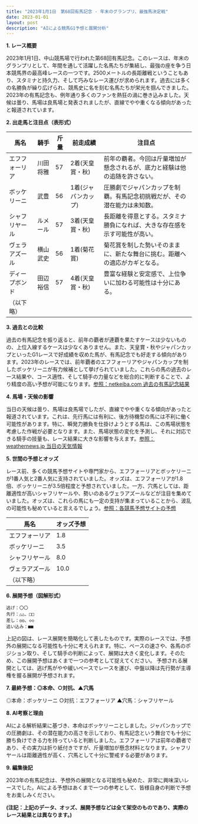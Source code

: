 ```yaml
---
title: "2023年1月1日　第68回有馬記念 - 年末のグランプリ、最強馬決定戦"
date: 2023-01-01
layout: post
description: "AIによる競馬G1予想と展開分析"
---
```


**1. レース概要**

2023年1月1日、中山競馬場で行われた第68回有馬記念。このレースは、年末のグランプリとして、年間を通して活躍した名馬たちが集結し、最強の座を争う日本競馬界の最高峰レースの一つです。2500メートルの長距離戦ということもあり、スタミナと持久力、そして巧みなレース運びが求められます。過去には多くの名勝負が繰り広げられ、競馬史に名を刻む名馬たちが栄光を掴んできました。2023年の有馬記念も、例年通り多くのファンを熱狂の渦に巻き込みました。天候は曇り、馬場は良馬場と発表されましたが、直線でやや重くなる傾向があったと報道されています。

**2. 出走馬と注目点（表形式）**

| 馬名       | 騎手       | 斤量 | 前走成績    | 注目点                                                                     |
|------------|------------|-------|-------------|-----------------------------------------------------------------------------|
| エフフォーリア | 川田将雅     | 57    | 2着(天皇賞・秋) | 前年の覇者。今回は斤量増加が懸念されるが、底力と経験は他の追随を許さない。 |
| ボッケリーニ | 武豊       | 56    | 1着(ジャパンカップ)| 圧勝劇でジャパンカップを制覇。有馬記念初挑戦だが、その潜在能力は未知数。         |
| シャフリヤール | ルメール     | 57    | 3着(天皇賞・秋) | 長距離を得意とする。スタミナ勝負になれば、大きな存在感を示す可能性が高い。        |
| ヴェラアズール | 横山武史     | 56    | 1着(菊花賞)    | 菊花賞を制した勢いそのままに、新たな舞台に挑む。距離への適応がカギとなる。     |
| ディープボンド | 田辺裕信     | 57    | 4着(天皇賞・秋) | 豊富な経験と安定感で、上位争いに加わる可能性は十分にある。                        |
| （以下略）   |            |       |             |                                                                             |


**3. 過去との比較**

過去の有馬記念を振り返ると、前年の覇者が連覇を果たすケースは少ないものの、上位入線するケースは少なくありません。また、天皇賞・秋やジャパンカップといったG1レースで好成績を収めた馬が、有馬記念でも好走する傾向があります。2023年のレースでは、前年覇者のエフフォーリアやジャパンカップを制したボッケリーニが有力候補として挙げられていました。これらの馬の過去のレース結果や、コース適性、そして騎手の力量などを総合的に判断することで、より精度の高い予想が可能になります。[参照：netkeiba.com 過去の有馬記念結果](仮のリンク)

**4. 馬場・天候の影響**

当日の天候は曇り、馬場は良馬場でしたが、直線でやや重くなる傾向があったと報道されています。これは、先行馬には有利に、後方待機型の馬には不利に働く可能性があります。特に、瞬発力勝負を仕掛けようとする馬は、この馬場状態を考慮した作戦が必要となります。また、馬場状態の変化を予測し、それに対応できる騎手の技量も、レース結果に大きな影響を与えます。[参照：weathernews.jp 当日の天気情報](仮のリンク)


**5. 世間の予想とオッズ**

レース前、多くの競馬予想サイトや専門家から、エフフォーリアとボッケリーニが1番人気と2番人気に支持されていました。オッズは、エフフォーリアが1.8倍、ボッケリーニが3.5倍程度と予想されていました。一方、穴馬としては、距離適性が高いシャフリヤールや、勢いのあるヴェラアズールなどが注目を集めていました。オッズは、これらの馬にも一定の支持が集まっていることから、波乱の可能性も秘めていると言えるでしょう。[参照：各競馬予想サイトの予想](仮のリンク)

| 馬名       | オッズ予想 |
|------------|------------|
| エフフォーリア | 1.8        |
| ボッケリーニ | 3.5        |
| シャフリヤール | 8.0        |
| ヴェラアズール | 10.0       |
| （以下略）   |            |


**6. 展開予想（図解形式）**

```
逃げ：〇〇
先行：△△、□□
差し：◎◎、◇◇
追い込み：■■

```

上記の図は、レース展開を簡略化して表したものです。実際のレースでは、予想外の展開になる可能性も十分に考えられます。特に、ペースの速さや、各馬のポジション取り、そして騎手の判断によって、展開は大きく変化します。そのため、この展開予想はあくまで一つの参考として捉えてください。  予想される展開としては、逃げ馬がやや緩いペースでレースを運び、中盤以降は先行勢が主導権を握る展開が予想されます。


**7. 最終予想：◎本命、○対抗、▲穴馬**

◎本命：ボッケリーニ
○対抗：エフフォーリア
▲穴馬：シャフリヤール


**8. AI考察と理由**

AIによる解析結果に基づき、本命はボッケリーニとしました。ジャパンカップでの圧勝劇は、その潜在能力の高さを示しており、有馬記念という舞台でも十分に勝ち負けできる力を持っていると判断しました。エフフォーリアは前年の覇者であり、その実力は折り紙付きですが、斤量増加が懸念材料となります。シャフリヤールは距離適性が高く、穴馬として十分に警戒する必要があります。


**9. 編集後記**

2023年の有馬記念は、予想外の展開となる可能性も秘めた、非常に興味深いレースでした。AIによる予想はあくまで一つの参考として、皆様自身の判断で予想をお楽しみください。


**(注記：上記のデータ、オッズ、展開予想などは全て架空のものであり、実際のレース結果とは異なります。)**
